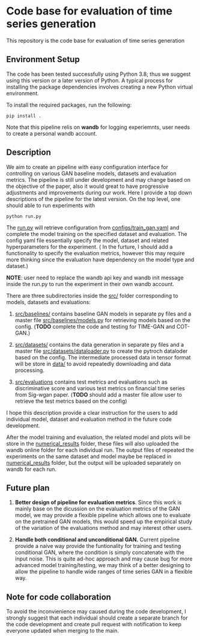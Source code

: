 Code base for evaluation of time series generation 
========================================

This repository is the code base for evaluation of time series generation 

## Environment Setup
The code has been tested successfully using Python 3.8; thus we suggest using this version or a later version of Python. A typical process for installing the package dependencies involves creating a new Python virtual environment.

To install the required packages, run the following:
```console
pip install .
```
Note that this pipeline relis on **wandb** for logging experiemnts, user needs to create a personal wandb account. 

## Description 

 We aim to create an pipeline with easy configuration interface for controlling on various GAN baseline models, datasets and evaluation metrics. The pipeline is still under development and may change based on the objective of the paper, also it would great to have progressive adjustments and improvements during our work.
Here I provide a top down descriptions of the pipeline for the latest version. On the top level, one should able to run experiments with
 
 ```console
 python run.py
 ```
 The [run.py](run.py) will retrieve configuration from [configs/train_gan.yaml](configs/train_gan.yaml) and complete the model training on the specified dataset and evaluation. The config yaml file essentially specify the model, dataset and related hyperparameters for the experiment. ( In the furture, I should add a functionality to specify the evaluation metrics, however this may require more thinking since the evaluation have dependency on the model type and dataset.)

**NOTE**: user need to replace the wandb api key and wandb init message inside the run.py to run the experiment in their own wandb account.

There are three subdirectories inside the [src/](src/) folder corresponding to models, datasets and evaluations:
1. [src/baselines/](src/baselines/) contains baseline GAN models in separate py files and a master file [src/baselines/models.py](src/baselines/models.py) for retrieving models based on the config. (**TODO** complete the code and testing for TIME-GAN and COT-GAN.)

2. [src/datasets/](src/datasets/) contains the data generation in separate py files and a master file [src/datasets/dataloader.py](src/datasets/dataloader.py) to create the pytroch dataloder based on the config. The intermediate processed data in tensor format will be store in [data/](data/) to avoid repeatedly downloading and data processing. 

3. [src/evaluations](src/evaluations/) contains test metrics and evaluations such as discriminative score and various test metrics on financial time series from Sig-wgan paper. (**TODO** should add a master file allow user to retrieve the test metrics based on the config)

I hope this description provide a clear instruction for the users to add individual model, dataset and evaluation method in the future code development.  

After the model training and evaluation, the related model and plots will be store in the [numerical_results](numerical_results) folder, these files will also uploaded the wandb online folder for each individual run. The output files of repeated the experiments on the same dataset and model maybe be replaced in [numerical_results](numerical_results) folder, but the output will be uploaded separately on wandb for each run. 

## Future plan

1. **Better design of pipeline for evaluation metrics**. Since this work is mainly base on the dicussion on the evaluation metrics of the GAN model, we may provide a flexible pipeline which allows one to evaluate on the pretrained GAN models, this would speed up the empirical study of the variation of the evaluations method and may interest other users.

2. **Handle both conditional and unconditional GAN.** Current pipeline provide a naive way provide the funtionality for training and testing conditional GAN, where the condition is simply concatenate with the input noise. This is quite ad-hoc approach and may cause bug for more advanced model training/testing, we may think of a better designing to allow the pipeline to handle wide ranges of time series GAN in a flexible way.        

## Note for code collaboration

To avoid the inconvienience may caused during the code development, I strongly suggest that each individual should create a separate branch for the code development and create pull request with notification to keep everyone updated when merging to the main.   